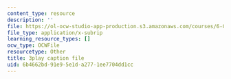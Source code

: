 ```yaml
---
content_type: resource
description: ''
file: https://ol-ocw-studio-app-production.s3.amazonaws.com/courses/6-042j-mathematics-for-computer-science-spring-2015/6b4662bd91e95e1da2771ee7704dd1cc_Sdw8_0RDZuw.vtt
file_type: application/x-subrip
learning_resource_types: []
ocw_type: OCWFile
resourcetype: Other
title: 3play caption file
uid: 6b4662bd-91e9-5e1d-a277-1ee7704dd1cc
---
```

